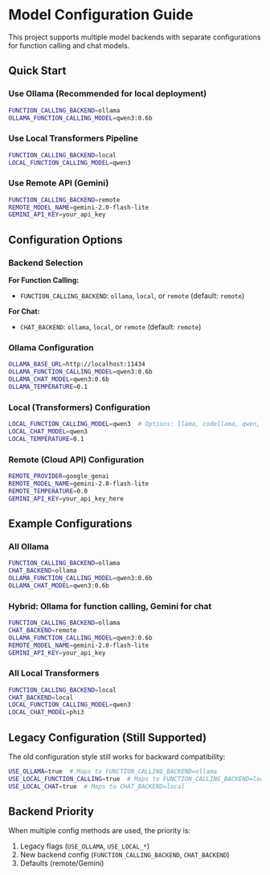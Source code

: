 # Model Configuration Guide

This project supports multiple model backends with separate configurations for function calling and chat models.

## Quick Start

### Use Ollama (Recommended for local deployment)
```bash
FUNCTION_CALLING_BACKEND=ollama
OLLAMA_FUNCTION_CALLING_MODEL=qwen3:0.6b
```

### Use Local Transformers Pipeline
```bash
FUNCTION_CALLING_BACKEND=local
LOCAL_FUNCTION_CALLING_MODEL=qwen3
```

### Use Remote API (Gemini)
```bash
FUNCTION_CALLING_BACKEND=remote
REMOTE_MODEL_NAME=gemini-2.0-flash-lite
GEMINI_API_KEY=your_api_key
```

## Configuration Options

### Backend Selection

**For Function Calling:**
- `FUNCTION_CALLING_BACKEND`: `ollama`, `local`, or `remote` (default: `remote`)

**For Chat:**
- `CHAT_BACKEND`: `ollama`, `local`, or `remote` (default: `remote`)

### Ollama Configuration

```bash
OLLAMA_BASE_URL=http://localhost:11434
OLLAMA_FUNCTION_CALLING_MODEL=qwen3:0.6b
OLLAMA_CHAT_MODEL=qwen3:0.6b
OLLAMA_TEMPERATURE=0.1
```

### Local (Transformers) Configuration

```bash
LOCAL_FUNCTION_CALLING_MODEL=qwen3  # Options: llama, codellama, qwen, qwen3, phi3
LOCAL_CHAT_MODEL=qwen3
LOCAL_TEMPERATURE=0.1
```

### Remote (Cloud API) Configuration

```bash
REMOTE_PROVIDER=google_genai
REMOTE_MODEL_NAME=gemini-2.0-flash-lite
REMOTE_TEMPERATURE=0.0
GEMINI_API_KEY=your_api_key_here
```

## Example Configurations

### All Ollama
```bash
FUNCTION_CALLING_BACKEND=ollama
CHAT_BACKEND=ollama
OLLAMA_FUNCTION_CALLING_MODEL=qwen3:0.6b
OLLAMA_CHAT_MODEL=qwen3:0.6b
```

### Hybrid: Ollama for function calling, Gemini for chat
```bash
FUNCTION_CALLING_BACKEND=ollama
CHAT_BACKEND=remote
OLLAMA_FUNCTION_CALLING_MODEL=qwen3:0.6b
REMOTE_MODEL_NAME=gemini-2.0-flash-lite
GEMINI_API_KEY=your_api_key
```

### All Local Transformers
```bash
FUNCTION_CALLING_BACKEND=local
CHAT_BACKEND=local
LOCAL_FUNCTION_CALLING_MODEL=qwen3
LOCAL_CHAT_MODEL=phi3
```

## Legacy Configuration (Still Supported)

The old configuration style still works for backward compatibility:

```bash
USE_OLLAMA=true  # Maps to FUNCTION_CALLING_BACKEND=ollama
USE_LOCAL_FUNCTION_CALLING=true  # Maps to FUNCTION_CALLING_BACKEND=local
USE_LOCAL_CHAT=true  # Maps to CHAT_BACKEND=local
```

## Backend Priority

When multiple config methods are used, the priority is:
1. Legacy flags (`USE_OLLAMA`, `USE_LOCAL_*`)
2. New backend config (`FUNCTION_CALLING_BACKEND`, `CHAT_BACKEND`)
3. Defaults (remote/Gemini)
